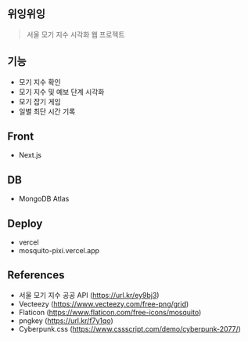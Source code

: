 ## 위잉위잉

> 서울 모기 지수 시각화 웹 프로젝트

## 기능

- 모기 지수 확인
- 모기 지수 및 예보 단계 시각화
- 모기 잡기 게임
- 일별 최단 시간 기록

## Front

- Next.js

## DB

- MongoDB Atlas

## Deploy

- vercel
- mosquito-pixi.vercel.app

## References

- 서울 모기 지수 공공 API (https://url.kr/ey9bj3)
- Vecteezy (https://www.vecteezy.com/free-png/grid)
- Flaticon (https://www.flaticon.com/free-icons/mosquito)
- pngkey (https://url.kr/f7y1qo)
- Cyberpunk.css (https://www.cssscript.com/demo/cyberpunk-2077/)
